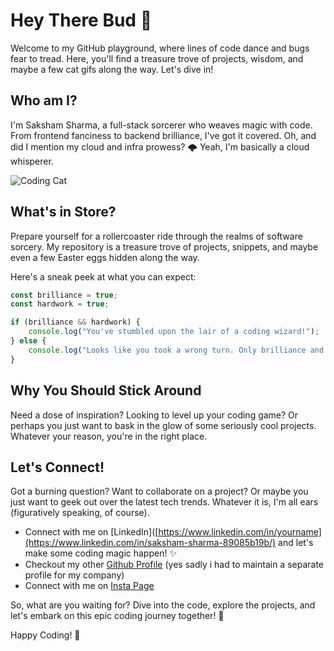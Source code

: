 # Hey There Bud 👋

Welcome to my GitHub playground, where lines of code dance and bugs fear to tread. Here, you'll find a treasure trove of projects, wisdom, and maybe a few cat gifs along the way. Let's dive in!

## Who am I?

I'm Saksham Sharma, a full-stack sorcerer who weaves magic with code. From frontend fanciness to backend brilliance, I've got it covered. Oh, and did I mention my cloud and infra prowess? 🌩️ Yeah, I'm basically a cloud whisperer.

![Coding Cat](https://media.giphy.com/media/ZvLUtG6BZkBi0/giphy.gif)

## What's in Store?

Prepare yourself for a rollercoaster ride through the realms of software sorcery. My repository is a treasure trove of projects, snippets, and maybe even a few Easter eggs hidden along the way. 

Here's a sneak peek at what you can expect:

```javascript
const brilliance = true;
const hardwork = true;

if (brilliance && hardwork) {
    console.log("You've stumbled upon the lair of a coding wizard!");
} else {
    console.log("Looks like you took a wrong turn. Only brilliance and hard work allowed here!");
}
```

## Why You Should Stick Around

Need a dose of inspiration? Looking to level up your coding game? Or perhaps you just want to bask in the glow of some seriously cool projects. Whatever your reason, you're in the right place.

## Let's Connect!

Got a burning question? Want to collaborate on a project? Or maybe you just want to geek out over the latest tech trends. Whatever it is, I'm all ears (figuratively speaking, of course).

- Connect with me on [LinkedIn]([https://www.linkedin.com/in/yourname](https://www.linkedin.com/in/saksham-sharma-89085b19b/) and let's make some coding magic happen! ✨
- Checkout my other [Github Profile](https://github.com/saksham-procol) (yes sadly i had to maintain a separate profile for my company)
- Connect with me on [Insta Page](https://www.instagram.com/saksham_sharma_10/)

So, what are you waiting for? Dive into the code, explore the projects, and let's embark on this epic coding journey together! 🚀

Happy Coding! 🎉


